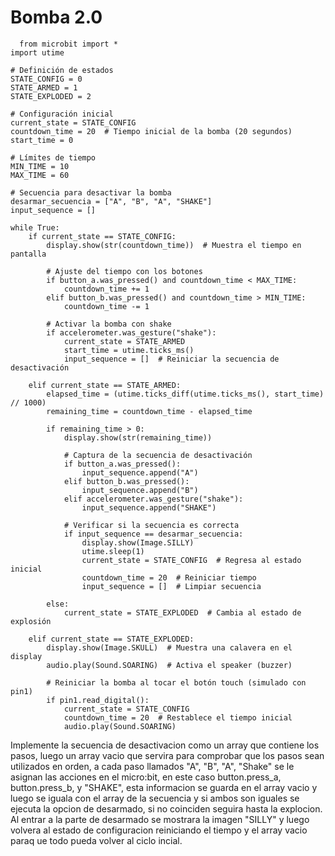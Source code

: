 # Bomba 2.0
      from microbit import *
    import utime
    
    # Definición de estados
    STATE_CONFIG = 0
    STATE_ARMED = 1
    STATE_EXPLODED = 2
    
    # Configuración inicial
    current_state = STATE_CONFIG
    countdown_time = 20  # Tiempo inicial de la bomba (20 segundos)
    start_time = 0
    
    # Límites de tiempo
    MIN_TIME = 10
    MAX_TIME = 60
    
    # Secuencia para desactivar la bomba
    desarmar_secuencia = ["A", "B", "A", "SHAKE"]
    input_sequence = []
    
    while True:
        if current_state == STATE_CONFIG:
            display.show(str(countdown_time))  # Muestra el tiempo en pantalla
    
            # Ajuste del tiempo con los botones
            if button_a.was_pressed() and countdown_time < MAX_TIME:
                countdown_time += 1
            elif button_b.was_pressed() and countdown_time > MIN_TIME:
                countdown_time -= 1
    
            # Activar la bomba con shake
            if accelerometer.was_gesture("shake"):
                current_state = STATE_ARMED
                start_time = utime.ticks_ms()
                input_sequence = []  # Reiniciar la secuencia de desactivación
    
        elif current_state == STATE_ARMED:
            elapsed_time = (utime.ticks_diff(utime.ticks_ms(), start_time) // 1000)
            remaining_time = countdown_time - elapsed_time
    
            if remaining_time > 0:
                display.show(str(remaining_time))
    
                # Captura de la secuencia de desactivación
                if button_a.was_pressed():
                    input_sequence.append("A")
                elif button_b.was_pressed():
                    input_sequence.append("B")
                elif accelerometer.was_gesture("shake"):
                    input_sequence.append("SHAKE")
    
                # Verificar si la secuencia es correcta
                if input_sequence == desarmar_secuencia:
                    display.show(Image.SILLY)
                    utime.sleep(1)
                    current_state = STATE_CONFIG  # Regresa al estado inicial
                    countdown_time = 20  # Reiniciar tiempo
                    input_sequence = []  # Limpiar secuencia
    
            else:
                current_state = STATE_EXPLODED  # Cambia al estado de explosión
    
        elif current_state == STATE_EXPLODED:
            display.show(Image.SKULL)  # Muestra una calavera en el display
            audio.play(Sound.SOARING)  # Activa el speaker (buzzer)
    
            # Reiniciar la bomba al tocar el botón touch (simulado con pin1)
            if pin1.read_digital():
                current_state = STATE_CONFIG
                countdown_time = 20  # Restablece el tiempo inicial
                audio.play(Sound.SOARING)

Implemente la secuencia de desactivacion como un array que contiene los pasos, luego un array vacio que servira para comprobar que los pasos sean utilizados en orden, a cada paso llamados "A", "B", "A", "Shake" se le asignan las acciones en el micro:bit, en este caso button.press_a, button.press_b, y "SHAKE", esta informacion se guarda en el array vacio y luego se iguala con el array de la secuencia y si ambos son iguales se ejecuta la opcion de desarmado, si no coinciden seguira hasta la explocion. Al entrar a la parte de desarmado se mostrara la imagen "SILLY" y luego volvera al estado de configuracion reiniciando el tiempo y el array vacio paraq ue todo pueda volver al ciclo incial. 
